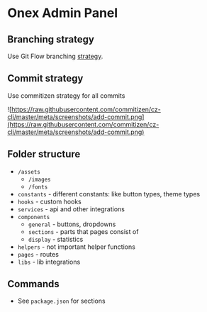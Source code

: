 # Onex Admin Panel

## Branching strategy

Use Git Flow branching [strategy](https://www.flagship.io/git-branching-strategies/).

## Commit strategy

Use commitizen strategy for all commits

![https://raw.githubusercontent.com/commitizen/cz-cli/master/meta/screenshots/add-commit.png](https://raw.githubusercontent.com/commitizen/cz-cli/master/meta/screenshots/add-commit.png)

## Folder structure

- `/assets`
    - `/images`
    - `/fonts`
- `constants` - different constants: like button types, theme types
- `hooks` - custom hooks
- `services` - api and other integrations
- `components`
    - `general` - buttons, dropdowns
    - `sections` - parts that pages consist of
    - `display` - statistics
- `helpers` - not important helper functions
- `pages` - routes
- `libs` - lib integrations

## Commands

- See `package.json` for sections